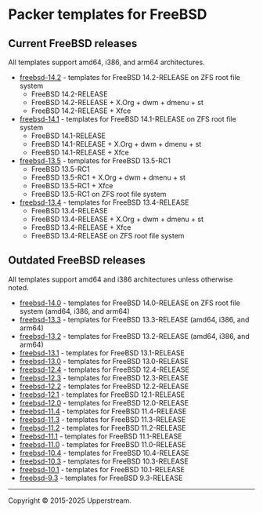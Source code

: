 # Packer templates for FreeBSD

## Current FreeBSD releases

All templates support amd64, i386, and arm64 architectures.

* [freebsd-14.2](freebsd-14.2/README.md) - templates for FreeBSD 14.2-RELEASE
  on ZFS root file system
  * FreeBSD 14.2-RELEASE
  * FreeBSD 14.2-RELEASE + X.Org + dwm + dmenu + st
  * FreeBSD 14.2-RELEASE + Xfce
* [freebsd-14.1](freebsd-14.1/README.md) - templates for FreeBSD 14.1-RELEASE
  on ZFS root file system
  * FreeBSD 14.1-RELEASE
  * FreeBSD 14.1-RELEASE + X.Org + dwm + dmenu + st
  * FreeBSD 14.1-RELEASE + Xfce
* [freebsd-13.5](freebsd-13.5/README.md) - templates for FreeBSD 13.5-RC1
  * FreeBSD 13.5-RC1
  * FreeBSD 13.5-RC1 + X.Org + dwm + dmenu + st
  * FreeBSD 13.5-RC1 + Xfce
  * FreeBSD 13.5-RC1 on ZFS root file system
* [freebsd-13.4](freebsd-13.4/README.md) - templates for FreeBSD 13.4-RELEASE
  * FreeBSD 13.4-RELEASE
  * FreeBSD 13.4-RELEASE + X.Org + dwm + dmenu + st
  * FreeBSD 13.4-RELEASE + Xfce
  * FreeBSD 13.4-RELEASE on ZFS root file system

## Outdated FreeBSD releases

All templates support amd64 and i386 architectures unless otherwise noted.

* [freebsd-14.0](freebsd-14.0/README.md) - templates for FreeBSD 14.0-RELEASE
  on ZFS root file system (amd64, i386, and arm64)
* [freebsd-13.3](freebsd-13.3/README.md) - templates for FreeBSD 13.3-RELEASE
  (amd64, i386, and arm64)
* [freebsd-13.2](freebsd-13.2/README.md) - templates for FreeBSD 13.2-RELEASE
  (amd64, i386, and arm64)
* [freebsd-13.1](freebsd-13.1/README.md) - templates for FreeBSD 13.1-RELEASE
* [freebsd-13.0](freebsd-13.0/README.md) - templates for FreeBSD 13.0-RELEASE
* [freebsd-12.4](freebsd-12.4/README.md) - templates for FreeBSD 12.4-RELEASE
* [freebsd-12.3](freebsd-12.3/README.md) - templates for FreeBSD 12.3-RELEASE
* [freebsd-12.2](freebsd-12.2/README.md) - templates for FreeBSD 12.2-RELEASE
* [freebsd-12.1](freebsd-12.1/README.md) - templates for FreeBSD 12.1-RELEASE
* [freebsd-12.0](freebsd-12.0/README.md) - templates for FreeBSD 12.0-RELEASE
* [freebsd-11.4](freebsd-11.4/README.md) - templates for FreeBSD 11.4-RELEASE
* [freebsd-11.3](freebsd-11.3/README.md) - templates for FreeBSD 11.3-RELEASE
* [freebsd-11.2](freebsd-11.2/README.md) - templates for FreeBSD 11.2-RELEASE
* [freebsd-11.1](freebsd-11.1/README.md) - templates for FreeBSD 11.1-RELEASE
* [freebsd-11.0](freebsd-11.0/README.md) - templates for FreeBSD 11.0-RELEASE
* [freebsd-10.4](freebsd-10.4/README.md) - templates for FreeBSD 10.4-RELEASE
* [freebsd-10.3](freebsd-10.3/README.md) - templates for FreeBSD 10.3-RELEASE
* [freebsd-10.1](freebsd-10.1/README.md) - templates for FreeBSD 10.1-RELEASE
* [freebsd-9.3](freebsd-9.3/README.md) - templates for FreeBSD 9.3-RELEASE

- - -

Copyright &copy; 2015-2025 Upperstream.
